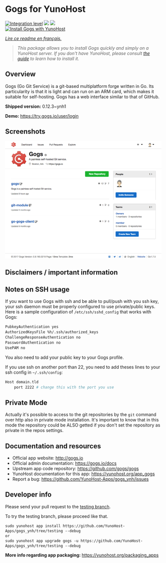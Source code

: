 <!--
N.B.: This README was automatically generated by https://github.com/YunoHost/apps/tree/master/tools/README-generator
It shall NOT be edited by hand.
-->

# Gogs for YunoHost

[![Integration level](https://dash.yunohost.org/integration/gogs.svg)](https://dash.yunohost.org/appci/app/gogs) ![](https://ci-apps.yunohost.org/ci/badges/gogs.status.svg) ![](https://ci-apps.yunohost.org/ci/badges/gogs.maintain.svg)  
[![Install Gogs with YunoHost](https://install-app.yunohost.org/install-with-yunohost.svg)](https://install-app.yunohost.org/?app=gogs)

*[Lire ce readme en français.](./README_fr.md)*

> *This package allows you to install Gogs quickly and simply on a YunoHost server.
If you don't have YunoHost, please consult [the guide](https://yunohost.org/#/install) to learn how to install it.*

## Overview

Gogs (Go Git Service) is a git-based multiplatform forge written in Go. Its particularity is that it is light and can run on an ARM card, which makes it suitable for self-hosting. Gogs has a web interface similar to that of GitHub. 

**Shipped version:** 0.12.3~ynh1

**Demo:** https://try.gogs.io/user/login

## Screenshots

![](./doc/screenshots/screenshot.png)

## Disclaimers / important information

## Notes on SSH usage
If you want to use Gogs with ssh and be able to pull/push with you ssh key, your ssh daemon must be properly configured to use private/public keys. Here is a sample configuration of `/etc/ssh/sshd_config` that works with Gogs:

```bash
PubkeyAuthentication yes
AuthorizedKeysFile %h/.ssh/authorized_keys
ChallengeResponseAuthentication no
PasswordAuthentication no
UsePAM no
```

You also need to add your public key to your Gogs profile.

If you use ssh on another port than 22, you need to add theses lines to your ssh config in `~/.ssh/config`:

```bash
Host domain.tld
    port 2222 # change this with the port you use
```

## Private Mode
Actually it's possible to access to the git repositories by the `git` command over http also in private mode installation. It's important to know that in this mode the repository could be ALSO getted if you don't set the repository as private in the repos settings.

## Documentation and resources

* Official app website: http://gogs.io
* Official admin documentation: https://gogs.io/docs
* Upstream app code repository: https://github.com/gogs/gogs
* YunoHost documentation for this app: https://yunohost.org/app_gogs
* Report a bug: https://github.com/YunoHost-Apps/gogs_ynh/issues

## Developer info

Please send your pull request to the [testing branch](https://github.com/YunoHost-Apps/gogs_ynh/tree/testing).

To try the testing branch, please proceed like that.
```
sudo yunohost app install https://github.com/YunoHost-Apps/gogs_ynh/tree/testing --debug
or
sudo yunohost app upgrade gogs -u https://github.com/YunoHost-Apps/gogs_ynh/tree/testing --debug
```

**More info regarding app packaging:** https://yunohost.org/packaging_apps